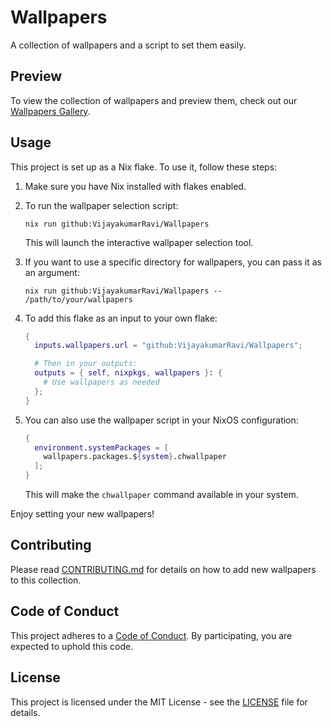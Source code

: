 # Wallpapers

A collection of wallpapers and a script to set them easily.

## Preview

To view the collection of wallpapers and preview them, check out our [Wallpapers Gallery](../docs/wallpapers.md).

## Usage

This project is set up as a Nix flake. To use it, follow these steps:

1. Make sure you have Nix installed with flakes enabled.

2. To run the wallpaper selection script:

   ```
   nix run github:VijayakumarRavi/Wallpapers
   ```

   This will launch the interactive wallpaper selection tool.

3. If you want to use a specific directory for wallpapers, you can pass it as an argument:

   ```
   nix run github:VijayakumarRavi/Wallpapers -- /path/to/your/wallpapers
   ```

4. To add this flake as an input to your own flake:

   ```nix
   {
     inputs.wallpapers.url = "github:VijayakumarRavi/Wallpapers";

     # Then in your outputs:
     outputs = { self, nixpkgs, wallpapers }: {
       # Use wallpapers as needed
     };
   }
   ```

5. You can also use the wallpaper script in your NixOS configuration:

   ```nix
   {
     environment.systemPackages = [
       wallpapers.packages.${system}.chwallpaper
     ];
   }
   ```

   This will make the `chwallpaper` command available in your system.

Enjoy setting your new wallpapers!

## Contributing

Please read [CONTRIBUTING.md](CONTRIBUTING.md) for details on how to add new wallpapers to this collection.

## Code of Conduct

This project adheres to a [Code of Conduct](CODE_OF_CONDUCT.md). By participating, you are expected to uphold this code.

## License

This project is licensed under the MIT License - see the [LICENSE](LICENSE) file for details.
